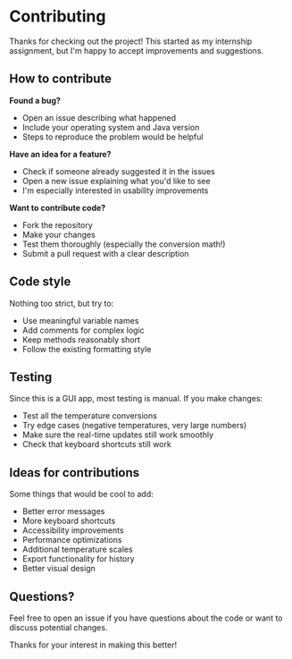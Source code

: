 # Contributing

Thanks for checking out the project! This started as my internship assignment, but I'm happy to accept improvements and suggestions.

## How to contribute

**Found a bug?**
- Open an issue describing what happened
- Include your operating system and Java version
- Steps to reproduce the problem would be helpful

**Have an idea for a feature?**
- Check if someone already suggested it in the issues
- Open a new issue explaining what you'd like to see
- I'm especially interested in usability improvements

**Want to contribute code?**
- Fork the repository
- Make your changes
- Test them thoroughly (especially the conversion math!)
- Submit a pull request with a clear description

## Code style

Nothing too strict, but try to:
- Use meaningful variable names
- Add comments for complex logic
- Keep methods reasonably short
- Follow the existing formatting style

## Testing

Since this is a GUI app, most testing is manual. If you make changes:
- Test all the temperature conversions
- Try edge cases (negative temperatures, very large numbers)
- Make sure the real-time updates still work smoothly
- Check that keyboard shortcuts still work

## Ideas for contributions

Some things that would be cool to add:
- Better error messages
- More keyboard shortcuts
- Accessibility improvements
- Performance optimizations
- Additional temperature scales
- Export functionality for history
- Better visual design

## Questions?

Feel free to open an issue if you have questions about the code or want to discuss potential changes.

Thanks for your interest in making this better!